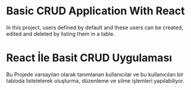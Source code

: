# Basic CRUD Application With React

In this project, users defined by default and these users can be created, edited and deleted by listing them in a table.

# React İle Basit CRUD Uygulaması

Bu Projede varsayılan olarak tanımlanan kullanıcılar ve bu kullanıcıları bir tabloda listeleterek oluşturma, düzenleme ve silme işlemleri yapılabiliyor.
